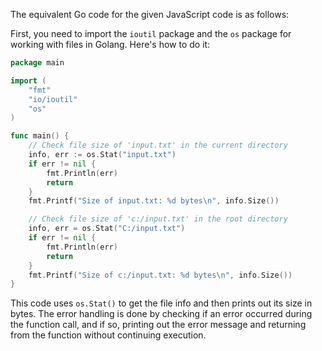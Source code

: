 The equivalent Go code for the given JavaScript code is as follows:

First, you need to import the `ioutil` package and the `os` package for working with files in Golang. Here's how to do it:

```go
package main

import (
	"fmt"
	"io/ioutil"
	"os"
)

func main() {
	// Check file size of 'input.txt' in the current directory
	info, err := os.Stat("input.txt")
	if err != nil {
		fmt.Println(err)
		return
	}
	fmt.Printf("Size of input.txt: %d bytes\n", info.Size())

	// Check file size of 'c:/input.txt' in the root directory
	info, err = os.Stat("C:/input.txt")
	if err != nil {
		fmt.Println(err)
		return
	}
	fmt.Printf("Size of c:/input.txt: %d bytes\n", info.Size())
}
```

This code uses `os.Stat()` to get the file info and then prints out its size in bytes. The error handling is done by checking if an error occurred during the function call, and if so, printing out the error message and returning from the function without continuing execution.
